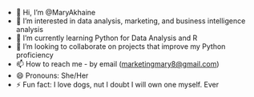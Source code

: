- 👋 Hi, I’m @MaryAkhaine
- 👀 I’m interested in data analysis, marketing, and business intelligence analysis
- 🌱 I’m currently learning  Python for Data Analysis and R
- 💞️ I’m looking to collaborate on projects that improve my Python proficiency
- 📫 How to reach me - by email (marketingmary8@gmail.com)
- 😄 Pronouns: She/Her
- ⚡ Fun fact: I love dogs, nut I doubt I will own one myself. Ever

<!---
MaryAkhaine/MaryAkhaine is a ✨ special ✨ repository because its `README.md` (this file) appears on your GitHub profile.
You can click the Preview link to take a look at your changes.
--->
